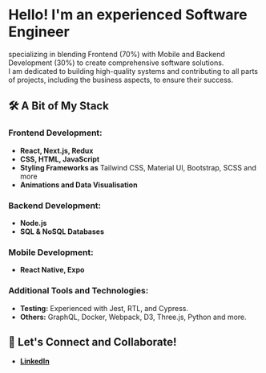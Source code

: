 # Hello! I'm an experienced Software Engineer 
specializing in blending Frontend (70%) with Mobile and Backend Development (30%) to create comprehensive software solutions. <br/>
I am dedicated to building high-quality systems and contributing to all parts of projects, including the business aspects, to ensure their success.

## 🛠 A Bit of My Stack

### Frontend Development:
- **React, Next.js, Redux**
- **CSS, HTML, JavaScript**
- **Styling Frameworks as** Tailwind CSS, Material UI, Bootstrap, SCSS and more
- **Animations and Data Visualisation**

### Backend Development:
- **Node.js**
- **SQL & NoSQL Databases**

### Mobile Development:
- **React Native, Expo**

### Additional Tools and Technologies:
- **Testing:** Experienced with Jest, RTL, and Cypress.
- **Others:** GraphQL, Docker, Webpack, D3, Three.js, Python and more.

## 🚀 Let's Connect and Collaborate!

- **[LinkedIn](https://www.linkedin.com/in/streltsov-vladimir/)**


